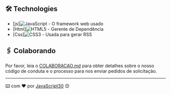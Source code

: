 

## 🛠️ Technologies



* [js]<img alt="JavaScript" src="https://img.shields.io/badge/javascript%20-%23323330.svg?&style=for-the-badge&logo=javascript&logoColor=%23F7DF1E&style=Plastic"/> - O framework web usado
* [Html]<img alt="HTML5" src="https://img.shields.io/badge/html5%20-%23E34F26.svg?&style=for-the-badge&logo=html5&logoColor=white&style=Plastic"/> - Gerente de Dependência
* [Css]<img alt="CSS3" src="https://img.shields.io/badge/css3%20-%231572B6.svg?&style=for-the-badge&logo=css3&logoColor=white&style=Plastic"/> - Usada para gerar RSS

## 🖇️ Colaborando

Por favor, leia o [COLABORACAO.md](https://gist.github.com/usuario/linkParaInfoSobreContribuicoes) para obter detalhes sobre o nosso código de conduta e o processo para nos enviar pedidos de solicitação.



---
⌨️ com ❤️ por [JavaScript30](https://courses.wesbos.com/account/access/5f57b17ef8289514d0f9a04d/view/194130581) 😊